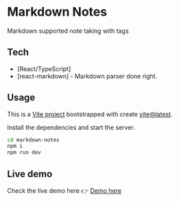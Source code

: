 # Markdown Notes

Markdown supported note taking with tags

## Tech

- [React/TypeScript]
- [react-markdown] - Markdown parser done right.

## Usage
This is a [Vite project](https://vitejs.dev/) bootstrapped with create [vite@latest](https://vitejs.dev/guide/).

Install the dependencies and start the server.

```sh
cd markdown-notes
npm i
npm run dev
```
## Live demo

Check the live demo here 👉️ [Demo here](https://notes-app-five-cyan.vercel.app/ "Vercel app")
